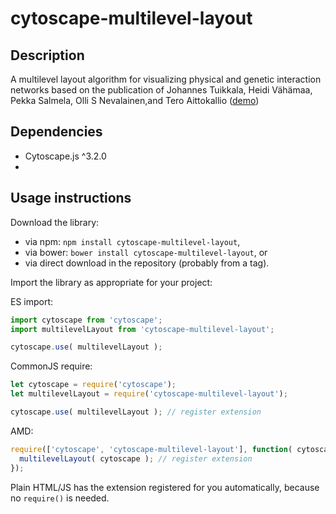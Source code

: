 cytoscape-multilevel-layout
================================================================================


## Description

A multilevel layout algorithm for visualizing physical and genetic interaction networks based on the publication of Johannes Tuikkala, Heidi Vähämaa, Pekka Salmela, Olli S Nevalainen,and Tero Aittokallio ([demo](https://MOZI-AI.github.io/cytoscape-multilevel-layout))

## Dependencies

 * Cytoscape.js ^3.2.0
 * <List your dependencies here please>


## Usage instructions

Download the library:
 * via npm: `npm install cytoscape-multilevel-layout`,
 * via bower: `bower install cytoscape-multilevel-layout`, or
 * via direct download in the repository (probably from a tag).

Import the library as appropriate for your project:

ES import:

```js
import cytoscape from 'cytoscape';
import multilevelLayout from 'cytoscape-multilevel-layout';

cytoscape.use( multilevelLayout );
```

CommonJS require:

```js
let cytoscape = require('cytoscape');
let multilevelLayout = require('cytoscape-multilevel-layout');

cytoscape.use( multilevelLayout ); // register extension
```

AMD:

```js
require(['cytoscape', 'cytoscape-multilevel-layout'], function( cytoscape, multilevelLayout ){
  multilevelLayout( cytoscape ); // register extension
});
```

Plain HTML/JS has the extension registered for you automatically, because no `require()` is needed.


<!--## API-->

<!--TODO describe the API of the extension here.-->
